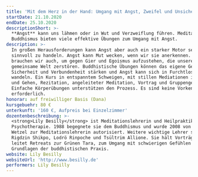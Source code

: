 ```yaml
---
title: 'Mit dem Herz in der Hand: Umgang mit Angst, Zweifel und Unsicherheit'
startDate: 21.10.2020
endDate: 25.10.2020
descriptionShort: >-
  **Angst** kann uns lähmen oder in Wut und Verzweiflung führen. Meditation und
  Buddhismus bieten viele effektive Übungen zum Umgang mit Angst.
description: >-
  In großen Herausforderungen kann Angst aber auch ein starker Motor sein, um
  sinnvoll zu handeln. Angst kann Mut wecken, wenn wir sie anerkennen. Mut
  brauchen wir auch, um gegen Gier und Egoismus aufzustehen, die unsere
  gemeinsame Welt zerstören. Buddhistische Übungen können das eigene Gefühl von
  Sicherheit und Verbundenheit stärken und Angst kann sich in Furchtlosigkeit
  wandeln. Ein Kurs in entspanntem Schweigen, mit stillen Mediationen im Sitzen
  und Gehen, Rezitation, angeleiteter Meditation, Vortrag und Gruppengespräch.
  Einfache Körperübungen unterstützen den Prozess. Es sind keine Vorkenntnisse
  erforderlich.
honorar: auf freiwilliger Basis (Dana)
kursgebuehr: 80 €
unterkunft: '160 €, Aufpreis bei Einzelzimmer'
dozentenbeschreibung: >-
  <strong>Lily Besilly</strong> ist Meditationslehrerin und Heilpraktikerin für
  Psychotherapie. 1988 begegnete sie dem Buddhismus und wurde 2008 von Sylvia
  Wetzel zur Meditationslehrerin autorisiert. Weitere wichtige Lehrer sind u.a.
  Rigdzin Shikpo, Lodrö Rinpoche und Tsültrim Allione. Sie hält Vorträge und
  leitet Retreats zur Grünen Tara, zum Umgang mit schwierigen Gefühlen und zu
  Grundlagen der buddhistischen Praxis.
website: Lily Besilly
websiteUrl: 'http://www.besilly.de'
performers: Lily Besilly
---
```



